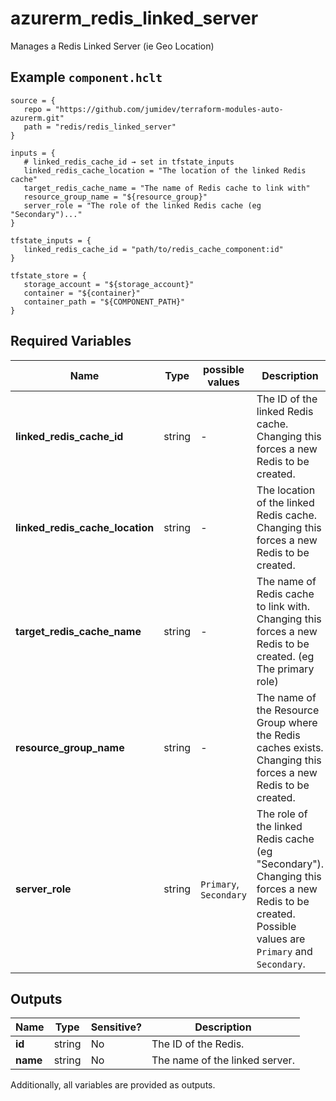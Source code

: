 # azurerm_redis_linked_server

Manages a Redis Linked Server (ie Geo Location)

## Example `component.hclt`

```hcl
source = {
   repo = "https://github.com/jumidev/terraform-modules-auto-azurerm.git"   
   path = "redis/redis_linked_server"   
}

inputs = {
   # linked_redis_cache_id → set in tfstate_inputs
   linked_redis_cache_location = "The location of the linked Redis cache"   
   target_redis_cache_name = "The name of Redis cache to link with"   
   resource_group_name = "${resource_group}"   
   server_role = "The role of the linked Redis cache (eg "Secondary")..."   
}

tfstate_inputs = {
   linked_redis_cache_id = "path/to/redis_cache_component:id"   
}

tfstate_store = {
   storage_account = "${storage_account}"   
   container = "${container}"   
   container_path = "${COMPONENT_PATH}"   
}

```

## Required Variables

| Name | Type |  possible values |  Description |
| ---- | --------- |  ----------- | ----------- |
| **linked_redis_cache_id** | string |  -  |  The ID of the linked Redis cache. Changing this forces a new Redis to be created. | 
| **linked_redis_cache_location** | string |  -  |  The location of the linked Redis cache. Changing this forces a new Redis to be created. | 
| **target_redis_cache_name** | string |  -  |  The name of Redis cache to link with. Changing this forces a new Redis to be created. (eg The primary role) | 
| **resource_group_name** | string |  -  |  The name of the Resource Group where the Redis caches exists. Changing this forces a new Redis to be created. | 
| **server_role** | string |  `Primary`, `Secondary`  |  The role of the linked Redis cache (eg "Secondary"). Changing this forces a new Redis to be created. Possible values are `Primary` and `Secondary`. | 



## Outputs

| Name | Type | Sensitive? | Description |
| ---- | ---- | --------- | --------- |
| **id** | string | No  | The ID of the Redis. | 
| **name** | string | No  | The name of the linked server. | 

Additionally, all variables are provided as outputs.
